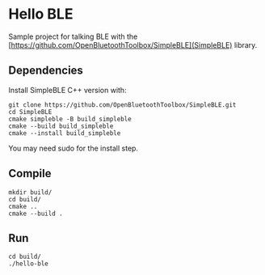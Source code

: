 # Hello BLE

Sample project for talking BLE with the [https://github.com/OpenBluetoothToolbox/SimpleBLE](SimpleBLE) library.


## Dependencies

Install SimpleBLE C++ version with:

```
git clone https://github.com/OpenBluetoothToolbox/SimpleBLE.git
cd SimpleBLE
cmake simpleble -B build_simpleble
cmake --build build_simpleble
cmake --install build_simpleble
```

You may need sudo for the install step.

## Compile

```
mkdir build/
cd build/
cmake ..
cmake --build .
```

## Run

```
cd build/
./hello-ble
```
